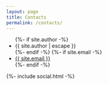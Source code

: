 ```yaml
---
layout: page
title: Contacts
permalink: /contacts/
---
```


<ul class="contact-list">
  {%- if site.author -%}
  <li>{{ site.author | escape }}</li>
  {%- endif -%}
  {%- if site.email -%}
  <li><a href="mailto:{{ site.email }}">{{ site.email }}</a></li>
  {%- endif -%}
</ul>

{%- include social.html -%}

